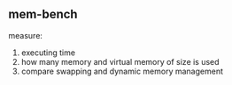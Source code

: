 ## mem-bench

measure:

1. executing time
2. how many memory and virtual memory of size is used
3. compare swapping and dynamic memory management
